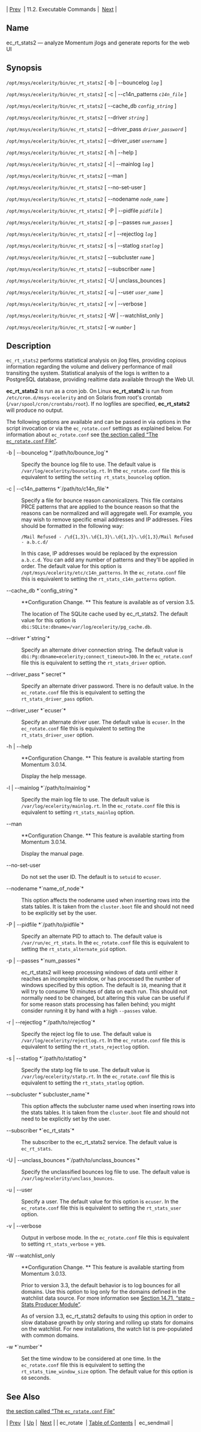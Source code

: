 | [Prev](executable.ec_rotate)  | 11.2. Executable Commands |  [Next](executable.ec_sendmail.php) |

<a name="executable.ec_rt_stats2"></a>
## Name

ec_rt_stats2 — analyze Momentum jlogs and generate reports for the web UI

## Synopsis

`/opt/msys/ecelerity/bin/ec_rt_stats2` [ -b | --bouncelog *`log`* ]

`/opt/msys/ecelerity/bin/ec_rt_stats2` [ -c | --c14n_patterns *`c14n_file`* ]

`/opt/msys/ecelerity/bin/ec_rt_stats2` [ --cache_db *`config_string`* ]

`/opt/msys/ecelerity/bin/ec_rt_stats2` [ --driver *`string`* ]

`/opt/msys/ecelerity/bin/ec_rt_stats2` [ --driver_pass *`driver_password`* ]

`/opt/msys/ecelerity/bin/ec_rt_stats2` [ --driver_user *`username`* ]

`/opt/msys/ecelerity/bin/ec_rt_stats2` [ -h | --help ]

`/opt/msys/ecelerity/bin/ec_rt_stats2` [ -l | --mainlog *`log`* ]

`/opt/msys/ecelerity/bin/ec_rt_stats2` [ --man ]

`/opt/msys/ecelerity/bin/ec_rt_stats2` [ --no-set-user ]

`/opt/msys/ecelerity/bin/ec_rt_stats2` [ --nodename *`node_name`* ]

`/opt/msys/ecelerity/bin/ec_rt_stats2` [ -P | --pidfile *`pidfile`* ]

`/opt/msys/ecelerity/bin/ec_rt_stats2` [ -p | --passes *`num_passes`* ]

`/opt/msys/ecelerity/bin/ec_rt_stats2` [ -r | --rejectlog *`log`* ]

`/opt/msys/ecelerity/bin/ec_rt_stats2` [ -s | --statlog *`statlog`* ]

`/opt/msys/ecelerity/bin/ec_rt_stats2` [ --subcluster *`name`* ]

`/opt/msys/ecelerity/bin/ec_rt_stats2` [ --subscriber *`name`* ]

`/opt/msys/ecelerity/bin/ec_rt_stats2` [ -U | unclass_bounces ]

`/opt/msys/ecelerity/bin/ec_rt_stats2` [ -u | --user *`user_name`* ]

`/opt/msys/ecelerity/bin/ec_rt_stats2` [ -v | --verbose ]

`/opt/msys/ecelerity/bin/ec_rt_stats2` [ -W | --watchlist_only ]

`/opt/msys/ecelerity/bin/ec_rt_stats2` [ -w *`number`* ]

<a name="idp13980336"></a>
## Description

`ec_rt_stats2` performs statistical analysis on jlog files, providing copious information regarding the volume and delivery performance of mail transiting the system. Statistical analysis of the logs is written to a PostgreSQL database, providing realtime data available through the Web UI.

**ec_rt_stats2** is run as a cron job. On Linux **ec_rt_stats2** is run from `/etc/cron.d/msys-ecelerity` and on Solaris from root's crontab (`/var/spool/cron/crontabs/root`). If no logfiles are specified, **ec_rt_stats2** will produce no output.

The following options are available and can be passed in via options in the script invocation or via the `ec_rotate.conf` settings as explained below. For information about `ec_rotate.conf` see [the section called “The `ec_rotate.conf` File”](executable.ec_rotate#ec_rotate.conf "The ec_rotate.conf File").

<dl className="variablelist">

<dt>-b | --bouncelog *`/path/to/bounce_log`*</dt>

<dd>

Specify the bounce log file to use. The default value is `/var/log/ecelerity/bouncelog.rt`. In the `ec_rotate.conf` file this is equivalent to setting the `setting rt_stats_bouncelog` option.

</dd>

<dt>-c | --c14n_patterns *`/path/to/c14n_file`*</dt>

<dd>

Specify a file for bounce reason canonicalizers. This file contains PRCE patterns that are applied to the bounce reason so that the reasons can be normalized and will aggregate well. For example, you may wish to remove specific email addresses and IP addresses. Files should be formatted in the following way:

`/Mail Refused - /\d{1,3}\.\d{1,3}\.\d{1,3}\.\d{1,3}/Mail Refused - a.b.c.d/`

In this case, IP addresses would be replaced by the expression `a.b.c.d`. You can add any number of patterns and they'll be applied in order. The default value for this option is `/opt/msys/ecelerity/etc/c14n_patterns`. In the `ec_rotate.conf` file this is equivalent to setting the `rt_stats_c14n_patterns` option.

</dd>

<dt>--cache_db *`config_string`*</dt>

<dd>

**Configuration Change. ** This feature is available as of version 3.5.

The location of The SQLite cache used by ec_rt_stats2\. The default value for this option is `dbi:SQLite:dbname=/var/log/ecelerity/pg_cache.db`.

</dd>

<dt>--driver *`string`*</dt>

<dd>

Specify an alternate driver connection string. The default value is `dbi:Pg:dbname=ecelerity;connect_timeout=300`. In the `ec_rotate.conf` file this is equivalent to setting the `rt_stats_driver` option.

</dd>

<dt>--driver_pass *`secret`*</dt>

<dd>

Specify an alternate driver password. There is no default value. In the `ec_rotate.conf` file this is equivalent to setting the `rt_stats_driver_pass` option.

</dd>

<dt>--driver_user *`ecuser`*</dt>

<dd>

Specify an alternate driver user. The default value is `ecuser`. In the `ec_rotate.conf` file this is equivalent to setting the `rt_stats_driver_user` option.

</dd>

<dt>-h | --help</dt>

<dd>

**Configuration Change. ** This feature is available starting from Momentum 3.0.14.

Display the help message.

</dd>

<dt>-l | --mainlog *`/path/to/mainlog`*</dt>

<dd>

Specify the main log file to use. The default value is `/var/log/ecelerity/mainlog.rt`. In the `ec_rotate.conf` file this is equivalent to setting `rt_stats_mainlog` option.

</dd>

<dt>--man</dt>

<dd>

**Configuration Change. ** This feature is available starting from Momentum 3.0.14.

Display the manual page.

</dd>

<dt>--no-set-user</dt>

<dd>

Do not set the user ID. The default is to `setuid` to `ecuser`.

</dd>

<dt>--nodename *`name_of_node`*</dt>

<dd>

This option affects the nodename used when inserting rows into the stats tables. It is taken from the `cluster.boot` file and should not need to be explicitly set by the user.

</dd>

<dt>-P | --pidfile *`/path/to/pidfile`*</dt>

<dd>

Specify an alternate PID to attach to. The default value is `/var/run/ec_rt_stats`. In the `ec_rotate.conf` file this is equivalent to setting the `rt_stats_alternate_pid` option.

</dd>

<dt>-p | --passes *`num_passes`*</dt>

<dd>

ec_rt_stats2 will keep processing windows of data until either it reaches an incomplete window, or has processed the number of windows specified by this option. The default is `10`, meaning that it will try to consume 10 minutes of data on each run. This should not normally need to be changed, but altering this value can be useful if for some reason stats processing has fallen behind; you might consider running it by hand with a high `--passes` value.

</dd>

<dt>-r | --rejectlog *`/path/to/rejectlog`*</dt>

<dd>

Specify the reject log file to use. The default value is `/var/log/ecelerity/rejectlog.rt`. In the `ec_rotate.conf` file this is equivalent to setting the `rt_stats_rejectlog` option.

</dd>

<dt>-s | --statlog *`/path/to/statlog`*</dt>

<dd>

Specify the statp log file to use. The default value is `/var/log/ecelerity/statp.rt`. In the `ec_rotate.conf` file this is equivalent to setting the `rt_stats_statlog` option.

</dd>

<dt>--subcluster *`subcluster_name`*</dt>

<dd>

This option affects the subcluster name used when inserting rows into the stats tables. It is taken from the `cluster.boot` file and should not need to be explicitly set by the user.

</dd>

<dt>--subscriber *`ec_rt_stats`*</dt>

<dd>

The subscriber to the ec_rt_stats2 service. The default value is `ec_rt_stats`.

</dd>

<dt>-U | --unclass_bounces *`/path/to/unclass_bounces`*</dt>

<dd>

Specify the unclassified bounces log file to use. The default value is `/var/log/ecelerity/unclass_bounces`.

</dd>

<dt>-u | --user</dt>

<dd>

Specify a user. The default value for this option is `ecuser`. In the `ec_rotate.conf` file this is equivalent to setting the `rt_stats_user` option.

</dd>

<dt>-v | --verbose</dt>

<dd>

Output in verbose mode. In the `ec_rotate.conf` file this is equivalent to setting `rt_stats_verbose` = yes.

</dd>

<dt>-W --watchlist_only</dt>

<dd>

**Configuration Change. ** This feature is available starting from Momentum 3.0.13.

Prior to version 3.3, the default behavior is to log bounces for all domains. Use this option to log only for the domains defined in the watchlist data source. For more information see [Section 14.71, “statp – Stats Producer Module”](modules.stats_producer "14.71. statp – Stats Producer Module").

As of version 3.3, ec_rt_stats2 defaults to using this option in order to slow database growth by only storing and rolling up stats for domains on the watchlist. For new installations, the watch list is pre-populated with common domains.

</dd>

<dt>-w *`number`*</dt>

<dd>

Set the time window to be considered at one time. In the `ec_rotate.conf` file this is equivalent to setting the `rt_stats_time_window_size` option. The default value for this option is `60` seconds.

</dd>

</dl>

<a name="idp14065680"></a>
## See Also

[the section called “The `ec_rotate.conf` File”](executable.ec_rotate#ec_rotate.conf "The ec_rotate.conf File")

| [Prev](executable.ec_rotate)  | [Up](exe.commands.details.php) |  [Next](executable.ec_sendmail.php) |
| ec_rotate  | [Table of Contents](index) |  ec_sendmail |
